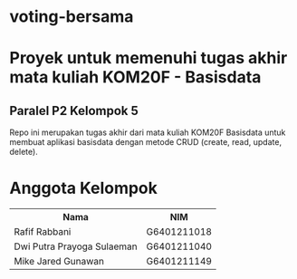 # voting-bersama
<h1>Proyek untuk memenuhi tugas akhir mata kuliah KOM20F - Basisdata</h1>
<h2>Paralel P2 Kelompok 5</h2>
Repo ini merupakan tugas akhir dari mata kuliah KOM20F Basisdata untuk membuat aplikasi basisdata dengan metode CRUD (create, read, update, delete).

<h1>Anggota Kelompok</h1>
<table>
  <tr>
    <th>Nama</th>
    <th>NIM</th>
  </tr>
  <tr>
    <td>Rafif Rabbani</td>
    <td>G6401211018</td>
  </tr>
  <tr>
    <td>Dwi Putra Prayoga Sulaeman</td>
    <td>G6401211040</td>
  </tr>
  <tr>
    <td>Mike Jared Gunawan</td>
    <td>G6401211149</td>
  </tr>
</table>